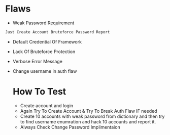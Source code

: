 # Flaws
- Weak Password Requirement
```bash
Just Create Account Bruteforce Password Report
```
- Default Credential Of Framework
- Lack Of Bruteforce Protection
- Verbose Error Message
- Change username in auth flaw

  # How To Test
  - Create account and login
  - Again Try To Create Account & Try To Break Auth Flaw IF needed
  - Create 10 accounts with weak password from dictionary and then try to find username enumration and hack 10 accounts and report it.
  - Always Check Change Password Implimentaion
    
